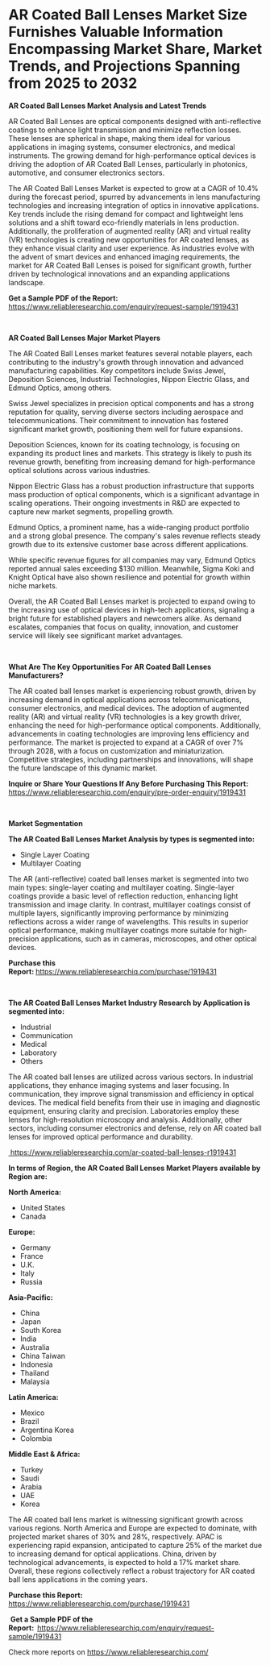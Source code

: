 <p><h1>AR Coated Ball Lenses Market Size Furnishes Valuable Information Encompassing Market Share, Market Trends, and Projections Spanning from 2025 to 2032</h1></p><p><strong>AR Coated Ball Lenses Market Analysis and Latest Trends</strong></p>
<p><p>AR Coated Ball Lenses are optical components designed with anti-reflective coatings to enhance light transmission and minimize reflection losses. These lenses are spherical in shape, making them ideal for various applications in imaging systems, consumer electronics, and medical instruments. The growing demand for high-performance optical devices is driving the adoption of AR Coated Ball Lenses, particularly in photonics, automotive, and consumer electronics sectors.</p><p>The AR Coated Ball Lenses Market is expected to grow at a CAGR of 10.4% during the forecast period, spurred by advancements in lens manufacturing technologies and increasing integration of optics in innovative applications. Key trends include the rising demand for compact and lightweight lens solutions and a shift toward eco-friendly materials in lens production. Additionally, the proliferation of augmented reality (AR) and virtual reality (VR) technologies is creating new opportunities for AR coated lenses, as they enhance visual clarity and user experience. As industries evolve with the advent of smart devices and enhanced imaging requirements, the market for AR Coated Ball Lenses is poised for significant growth, further driven by technological innovations and an expanding applications landscape.</p></p>
<p><strong>Get a Sample PDF of the Report:&nbsp;</strong> <a href="https://www.reliableresearchiq.com/enquiry/request-sample/1919431?utm_campaign=2301&utm_medium=2&utm_source=Github&utm_content=ia&utm_term=07042025&utm_id=ar-coated-ball-lenses">https://www.reliableresearchiq.com/enquiry/request-sample/1919431</a></p>
<p>&nbsp;</p>
<p><strong>AR Coated Ball Lenses Major Market Players</strong></p>
<p><p>The AR Coated Ball Lenses market features several notable players, each contributing to the industry's growth through innovation and advanced manufacturing capabilities. Key competitors include Swiss Jewel, Deposition Sciences, Industrial Technologies, Nippon Electric Glass, and Edmund Optics, among others.</p><p>Swiss Jewel specializes in precision optical components and has a strong reputation for quality, serving diverse sectors including aerospace and telecommunications. Their commitment to innovation has fostered significant market growth, positioning them well for future expansions.</p><p>Deposition Sciences, known for its coating technology, is focusing on expanding its product lines and markets. This strategy is likely to push its revenue growth, benefiting from increasing demand for high-performance optical solutions across various industries.</p><p>Nippon Electric Glass has a robust production infrastructure that supports mass production of optical components, which is a significant advantage in scaling operations. Their ongoing investments in R&D are expected to capture new market segments, propelling growth.</p><p>Edmund Optics, a prominent name, has a wide-ranging product portfolio and a strong global presence. The company's sales revenue reflects steady growth due to its extensive customer base across different applications.</p><p>While specific revenue figures for all companies may vary, Edmund Optics reported annual sales exceeding $130 million. Meanwhile, Sigma Koki and Knight Optical have also shown resilience and potential for growth within niche markets.</p><p>Overall, the AR Coated Ball Lenses market is projected to expand owing to the increasing use of optical devices in high-tech applications, signaling a bright future for established players and newcomers alike. As demand escalates, companies that focus on quality, innovation, and customer service will likely see significant market advantages.</p></p>
<p>&nbsp;</p>
<p><strong>What Are The Key Opportunities For AR Coated Ball Lenses Manufacturers?</strong></p>
<p><p>The AR coated ball lenses market is experiencing robust growth, driven by increasing demand in optical applications across telecommunications, consumer electronics, and medical devices. The adoption of augmented reality (AR) and virtual reality (VR) technologies is a key growth driver, enhancing the need for high-performance optical components. Additionally, advancements in coating technologies are improving lens efficiency and performance. The market is projected to expand at a CAGR of over 7% through 2028, with a focus on customization and miniaturization. Competitive strategies, including partnerships and innovations, will shape the future landscape of this dynamic market.</p></p>
<p><strong>Inquire or Share Your Questions If Any Before Purchasing This Report:</strong> <a href="https://www.reliableresearchiq.com/enquiry/pre-order-enquiry/1919431?utm_campaign=2301&utm_medium=2&utm_source=Github&utm_content=ia&utm_term=07042025&utm_id=ar-coated-ball-lenses">https://www.reliableresearchiq.com/enquiry/pre-order-enquiry/1919431</a></p>
<p>&nbsp;</p>
<p><strong>Market Segmentation</strong></p>
<p><strong>The AR Coated Ball Lenses Market Analysis by types is segmented into:</strong></p>
<p><ul><li>Single Layer Coating</li><li>Multilayer Coating</li></ul></p>
<p><p>The AR (anti-reflective) coated ball lenses market is segmented into two main types: single-layer coating and multilayer coating. Single-layer coatings provide a basic level of reflection reduction, enhancing light transmission and image clarity. In contrast, multilayer coatings consist of multiple layers, significantly improving performance by minimizing reflections across a wider range of wavelengths. This results in superior optical performance, making multilayer coatings more suitable for high-precision applications, such as in cameras, microscopes, and other optical devices.</p></p>
<p><strong>Purchase this Report:&nbsp;</strong><a href="https://www.reliableresearchiq.com/purchase/1919431?utm_campaign=2301&utm_medium=2&utm_source=Github&utm_content=ia&utm_term=07042025&utm_id=ar-coated-ball-lenses">https://www.reliableresearchiq.com/purchase/1919431</a></p>
<p>&nbsp;</p>
<p><strong>The AR Coated Ball Lenses Market Industry Research by Application is segmented into:</strong></p>
<p><ul><li>Industrial</li><li>Communication</li><li>Medical</li><li>Laboratory</li><li>Others</li></ul></p>
<p><p>The AR coated ball lenses are utilized across various sectors. In industrial applications, they enhance imaging systems and laser focusing. In communication, they improve signal transmission and efficiency in optical devices. The medical field benefits from their use in imaging and diagnostic equipment, ensuring clarity and precision. Laboratories employ these lenses for high-resolution microscopy and analysis. Additionally, other sectors, including consumer electronics and defense, rely on AR coated ball lenses for improved optical performance and durability.</p></p>
<p><a href="https://www.reliableresearchiq.com/ar-coated-ball-lenses-r1919431?utm_campaign=2301&utm_medium=2&utm_source=Github&utm_content=ia&utm_term=07042025&utm_id=ar-coated-ball-lenses">&nbsp;https://www.reliableresearchiq.com/ar-coated-ball-lenses-r1919431</a></p>
<p><strong>In terms of Region, the AR Coated Ball Lenses Market Players available by Region are:</strong></p>
<p>
    <p> <strong> North America: </strong>
        <ul>
            <li>United States</li>
            <li>Canada</li>
        </ul>
        </p> 
    <p> <strong> Europe: </strong>
        <ul>
            <li>Germany</li>
            <li>France</li>
            <li>U.K.</li>
            <li>Italy</li>
            <li>Russia</li>
        </ul>
        </p> 
    <p> <strong> Asia-Pacific: </strong>
        <ul>
            <li>China</li>
            <li>Japan</li>
            <li>South Korea</li>
            <li>India</li>
            <li>Australia</li>
            <li>China Taiwan</li>
            <li>Indonesia</li>
            <li>Thailand</li>
            <li>Malaysia</li>
        </ul>
        </p> 
    <p> <strong> Latin America: </strong>
        <ul>
            <li>Mexico</li>
            <li>Brazil</li>
            <li>Argentina Korea</li>
            <li>Colombia</li>
        </ul>
        </p> 
    <p> <strong> Middle East & Africa: </strong>
        <ul>
            <li>Turkey</li>
            <li>Saudi</li>
            <li>Arabia</li>
            <li>UAE</li>
            <li>Korea</li>
        </ul>
    </p>
    </p>
<p><p>The AR coated ball lens market is witnessing significant growth across various regions. North America and Europe are expected to dominate, with projected market shares of 30% and 28%, respectively. APAC is experiencing rapid expansion, anticipated to capture 25% of the market due to increasing demand for optical applications. China, driven by technological advancements, is expected to hold a 17% market share. Overall, these regions collectively reflect a robust trajectory for AR coated ball lens applications in the coming years.</p></p>
<p><strong>Purchase this Report: </strong><a href="https://www.reliableresearchiq.com/purchase/1919431?utm_campaign=2301&utm_medium=2&utm_source=Github&utm_content=ia&utm_term=07042025&utm_id=ar-coated-ball-lenses">https://www.reliableresearchiq.com/purchase/1919431</a></p>
<p>&nbsp;<strong>Get a Sample PDF of the Report:&nbsp;&nbsp;</strong><a href="https://www.reliableresearchiq.com/enquiry/request-sample/1919431?utm_campaign=2301&utm_medium=2&utm_source=Github&utm_content=ia&utm_term=07042025&utm_id=ar-coated-ball-lenses">https://www.reliableresearchiq.com/enquiry/request-sample/1919431</a></p>
<p><strong></strong></p>
<p>Check more reports on <a href="https://www.reliableresearchiq.com/?utm_campaign=2301&utm_medium=2&utm_source=Github&utm_content=ia&utm_term=07042025&utm_id=ar-coated-ball-lenses">https://www.reliableresearchiq.com/</a></p>